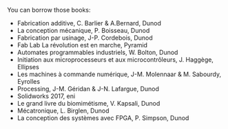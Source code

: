 You can borrow those books:

- Fabrication additive, C. Barlier & A.Bernard, Dunod
- La conception mécanique, P. Boisseau, Dunod
- Fabrication par usinage, J-P. Cordebois, Dunod
- Fab Lab La révolution est en marche, Pyramid
- Automates programmables industriels, W. Bolton, Dunod
- Initiation aux microprocesseurs et aux microcontrôleurs, J. Haggège, Ellipses
- Les machines à commande numérique, J-M. Molennaar & M. Sabourdy, Eyrolles
- Processing, J-M. Géridan & J-N. Lafargue, Dunod
- Solidworks 2017, eni
- Le grand livre du biomimétisme, V. Kapsali, Dunod
- Mécatronique, L. Birglen, Dunod
- La conception des systèmes avec FPGA, P. Simpson, Dunod
